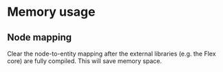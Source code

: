 # Memory usage

## Node mapping

Clear the node-to-entity mapping after the external libraries (e.g. the Flex core) are fully compiled. This will save memory space.
